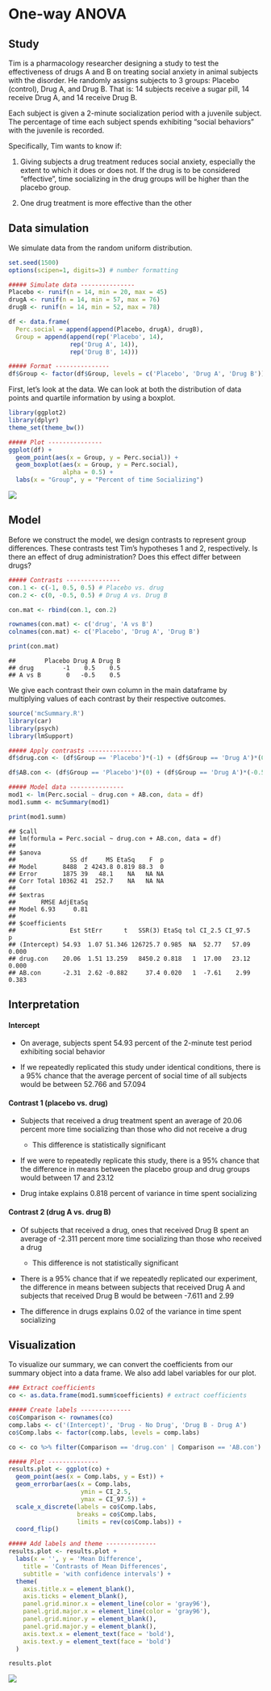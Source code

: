 One-way ANOVA
================

## Study

Tim is a pharmacology researcher designing a study to test the
effectiveness of drugs A and B on treating social anxiety in animal
subjects with the disorder. He randomly assigns subjects to 3 groups:
Placebo (control), Drug A, and Drug B. That is: 14 subjects receive a
sugar pill, 14 receive Drug A, and 14 receive Drug B.

Each subject is given a 2-minute socialization period with a juvenile
subject. The percentage of time each subject spends exhibiting “social
behaviors” with the juvenile is recorded.

Specifically, Tim wants to know if:

1.  Giving subjects a drug treatment reduces social anxiety, especially
    the extent to which it does or does not. If the drug is to be
    considered “effective”, time socializing in the drug groups will be
    higher than the placebo group.

2.  One drug treatment is more effective than the other

## Data simulation

We simulate data from the random uniform distribution.

``` r
set.seed(1500)
options(scipen=1, digits=3) # number formatting

##### Simulate data ---------------
Placebo <- runif(n = 14, min = 20, max = 45)
drugA <- runif(n = 14, min = 57, max = 76)
drugB <- runif(n = 14, min = 52, max = 78)

df <- data.frame(
  Perc.social = append(append(Placebo, drugA), drugB),
  Group = append(append(rep('Placebo', 14), 
                 rep('Drug A', 14)),
                 rep('Drug B', 14)))

##### Format ---------------
df$Group <- factor(df$Group, levels = c('Placebo', 'Drug A', 'Drug B')) # reorder
```

First, let’s look at the data. We can look at both the distribution of
data points and quartile information by using a boxplot.

``` r
library(ggplot2)
library(dplyr)
theme_set(theme_bw())

##### Plot ---------------
ggplot(df) +
  geom_point(aes(x = Group, y = Perc.social)) +
  geom_boxplot(aes(x = Group, y = Perc.social), 
               alpha = 0.5) +
  labs(x = "Group", y = "Percent of time Socializing")
```

![](one_way_anova_files/figure-gfm/unnamed-chunk-2-1.png)<!-- -->

## Model

Before we construct the model, we design contrasts to represent group
differences. These contrasts test Tim’s hypotheses 1 and 2,
respectively. Is there an effect of drug administration? Does this
effect differ between drugs?

``` r
##### Contrasts ---------------
con.1 <- c(-1, 0.5, 0.5) # Placebo vs. drug
con.2 <- c(0, -0.5, 0.5) # Drug A vs. Drug B

con.mat <- rbind(con.1, con.2)

rownames(con.mat) <- c('drug', 'A vs B')
colnames(con.mat) <- c('Placebo', 'Drug A', 'Drug B')

print(con.mat)
```

    ##        Placebo Drug A Drug B
    ## drug        -1    0.5    0.5
    ## A vs B       0   -0.5    0.5

We give each contrast their own column in the main dataframe by
multiplying values of each contrast by their respective outcomes.

``` r
source('mcSummary.R')
library(car)
library(psych)
library(lmSupport)

##### Apply contrasts ---------------
df$drug.con <- (df$Group == 'Placebo')*(-1) + (df$Group == 'Drug A')*(0.5) + (df$Group == 'Drug B')*(0.5)

df$AB.con <- (df$Group == 'Placebo')*(0) + (df$Group == 'Drug A')*(-0.5) + (df$Group == 'Drug B')*(0.5)

##### Model data ---------------
mod1 <- lm(Perc.social ~ drug.con + AB.con, data = df)
mod1.summ <- mcSummary(mod1)

print(mod1.summ)
```

    ## $call
    ## lm(formula = Perc.social ~ drug.con + AB.con, data = df)
    ## 
    ## $anova
    ##               SS df     MS EtaSq    F  p
    ## Model       8488  2 4243.8 0.819 88.3  0
    ## Error       1875 39   48.1    NA   NA NA
    ## Corr Total 10362 41  252.7    NA   NA NA
    ## 
    ## $extras
    ##       RMSE AdjEtaSq
    ## Model 6.93     0.81
    ## 
    ## $coefficients
    ##               Est StErr      t   SSR(3) EtaSq tol CI_2.5 CI_97.5     p
    ## (Intercept) 54.93  1.07 51.346 126725.7 0.985  NA  52.77   57.09 0.000
    ## drug.con    20.06  1.51 13.259   8450.2 0.818   1  17.00   23.12 0.000
    ## AB.con      -2.31  2.62 -0.882     37.4 0.020   1  -7.61    2.99 0.383

## Interpretation

#### Intercept

  - On average, subjects spent 54.93 percent of the 2-minute test period
    exhibiting social behavior

  - If we repeatedly replicated this study under identical conditions,
    there is a 95% chance that the average percent of social time of all
    subjects would be between 52.766 and 57.094

#### Contrast 1 (placebo vs. drug)

  - Subjects that received a drug treatment spent an average of 20.06
    percent more time socializing than those who did not receive a drug
    
      - This difference is statistically significant

  - If we were to repeatedly replicate this study, there is a 95% chance
    that the difference in means between the placebo group and drug
    groups would between 17 and 23.12

  - Drug intake explains 0.818 percent of variance in time spent
    socializing

#### Contrast 2 (drug A vs. drug B)

  - Of subjects that received a drug, ones that received Drug B spent an
    average of -2.311 percent more time socializing than those who
    received a drug
    
      - This difference is not statistically significant

  - There is a 95% chance that if we repeatedly replicated our
    experiment, the difference in means between subjects that received
    Drug A and subjects that received Drug B would be between -7.611 and
    2.99

  - The difference in drugs explains 0.02 of the variance in time spent
    socializing

## Visualization

To visualize our summary, we can convert the coefficients from our
summary object into a data frame. We also add label variables for our
plot.

``` r
### Extract coefficients
co <- as.data.frame(mod1.summ$coefficients) # extract coefficients

##### Create labels --------------
co$Comparison <- rownames(co)
comp.labs <- c('(Intercept)', 'Drug - No Drug', 'Drug B - Drug A')
co$Comp.labs <- factor(comp.labs, levels = comp.labs)

co <- co %>% filter(Comparison == 'drug.con' | Comparison == 'AB.con')
```

``` r
##### Plot --------------
results.plot <- ggplot(co) +
  geom_point(aes(x = Comp.labs, y = Est)) +
  geom_errorbar(aes(x = Comp.labs,
                    ymin = CI_2.5,
                    ymax = CI_97.5)) +
  scale_x_discrete(labels = co$Comp.labs,
                   breaks = co$Comp.labs,
                   limits = rev(co$Comp.labs)) +
  coord_flip()

##### Add labels and theme --------------
results.plot <- results.plot + 
  labs(x = '', y = 'Mean Difference',
    title = 'Contrasts of Mean Differences',
    subtitle = 'with confidence intervals') +
  theme(
    axis.title.x = element_blank(),
    axis.ticks = element_blank(),
    panel.grid.minor.x = element_line(color = 'gray96'),
    panel.grid.major.x = element_line(color = 'gray96'),
    panel.grid.minor.y = element_blank(),
    panel.grid.major.y = element_blank(),
    axis.text.x = element_text(face = 'bold'),
    axis.text.y = element_text(face = 'bold')
  )

results.plot
```

![](one_way_anova_files/figure-gfm/unnamed-chunk-6-1.png)<!-- -->
